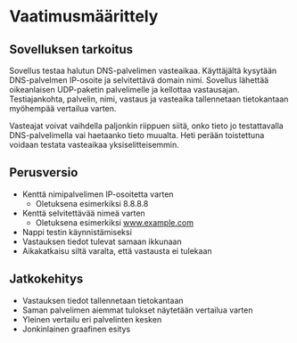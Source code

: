 # Vaatimusmäärittely

## Sovelluksen tarkoitus

Sovellus testaa halutun DNS-palvelimen vasteaikaa. Käyttäjältä kysytään DNS-palvelmen IP-osoite ja selvitettävä domain nimi. Sovellus lähettää oikeanlaisen UDP-paketin palvelimelle ja kellottaa vastausajan. Testiajankohta, palvelin, nimi, vastaus ja vasteaika tallennetaan tietokantaan myöhempää vertailua varten.

Vasteajat voivat vaihdella paljonkin riippuen siitä, onko tieto jo testattavalla DNS-palvelimella vai haetaanko tieto muualta. Heti perään toistettuna voidaan testata vasteaikaa yksiselitteisemmin.

## Perusversio

- Kenttä nimipalvelimen IP-osoitetta varten
  - Oletuksena esimerkiksi 8.8.8.8
- Kenttä selvitettävää nimeä varten
  - Oletuksena esimerkiksi www.example.com
- Nappi testin käynnistämiseksi
- Vastauksen tiedot tulevat samaan ikkunaan
- Aikakatkaisu siltä varalta, että vastausta ei tulekaan

## Jatkokehitys

- Vastauksen tiedot tallennetaan tietokantaan
- Saman palvelimen aiemmat tulokset näytetään vertailua varten
- Yleinen vertailu eri palvelinten kesken
- Jonkinlainen graafinen esitys
